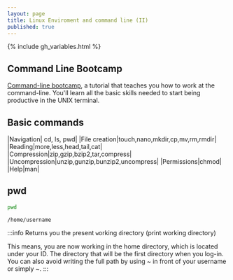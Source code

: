 ```yaml
---
layout: page
title: Linux Enviroment and command line (II)
published: true
---
```


{% include gh_variables.html %}

## Command Line Bootcamp
[Command-line bootcamp](http://35.199.189.11:8081/), a tutorial that teaches you how to work at the command-line. You'll learn all the basic skills needed to start being productive in the UNIX terminal.


## Basic commands
|Navigation| cd, ls, pwd|
|File creation|touch,nano,mkdir,cp,mv,rm,rmdir|
|Reading|more,less,head,tail,cat|
|Compression|zip,gzip,bzip2,tar,compress|
|Uncompression|unzip,gunzip,bunzip2,uncompress|
|Permissions|chmod|
|Help|man|

## pwd

```bash
pwd
```
```output
/home/username
```
:::info
Returns you the `p`resent `w`orking `d`irectory (print working directory)

This means, you are now working in the home directory, which is located under your ID. The directory that will be the first directory when you log-in. You can also avoid writing the full path by using ~ in front of your username or simply ~.
:::
